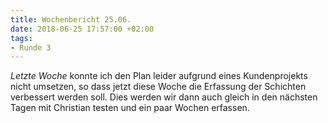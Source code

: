 ```yaml
---
title: Wochenbericht 25.06.
date: 2018-06-25 17:57:00 +02:00
tags:
- Runde 3
---
```


*Letzte Woche* konnte ich den Plan leider aufgrund eines Kundenprojekts nicht umsetzen, so dass jetzt diese Woche die Erfassung der Schichten verbessert werden soll. Dies werden wir dann auch gleich in den nächsten Tagen mit Christian testen und ein paar Wochen erfassen.